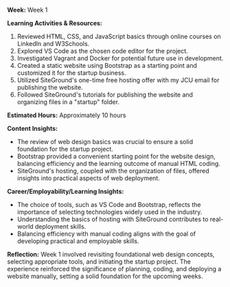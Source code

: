 **Week:**
Week 1

**Learning Activities & Resources:**
1. Reviewed HTML, CSS, and JavaScript basics through online courses on LinkedIn and W3Schools.
2. Explored VS Code as the chosen code editor for the project.
3. Investigated Vagrant and Docker for potential future use in development.
4. Created a static website using Bootstrap as a starting point and customized it for the startup business.
5. Utilized SiteGround's one-time free hosting offer with my JCU email for publishing the website.
6. Followed SiteGround's tutorials for publishing the website and organizing files in a "startup" folder.

**Estimated Hours:**
Approximately 10 hours

**Content Insights:**
- The review of web design basics was crucial to ensure a solid foundation for the startup project.
- Bootstrap provided a convenient starting point for the website design, balancing efficiency and the learning outcome of manual HTML coding.
- SiteGround's hosting, coupled with the organization of files, offered insights into practical aspects of web deployment.

**Career/Employability/Learning Insights:**
- The choice of tools, such as VS Code and Bootstrap, reflects the importance of selecting technologies widely used in the industry.
- Understanding the basics of hosting with SiteGround contributes to real-world deployment skills.
- Balancing efficiency with manual coding aligns with the goal of developing practical and employable skills.

**Reflection:**
Week 1 involved revisiting foundational web design concepts, selecting appropriate tools, and initiating the startup project. The experience reinforced the significance of planning, coding, and deploying a website manually, setting a solid foundation for the upcoming weeks.
